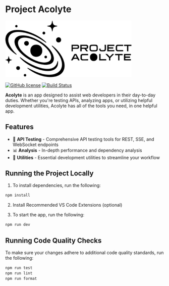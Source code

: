 # Project Acolyte

<p>
  <img src="https://raw.githubusercontent.com/jbouder/acolyte/main/public/logo.png" alt="Acolyte Logo" width="400" />
</p>

[![GitHub license](https://img.shields.io/github/license/jbouder/acolyte.svg)](https://github.com/jbouder/acolyte/blob/main/LICENSE.md)
[![Build Status](https://img.shields.io/github/actions/workflow/status/jbouder/acolyte/code-quality.yml?branch=main)](https://github.com/jbouder/acolyte/actions)

**Acolyte** is an app designed to assist web developers in their day-to-day duties. Whether you're testing APIs, analyzing apps, or utilizing helpful development utilities, Acolyte has all of the tools you need, in one helpful app.

## Features

- 🧪 **API Testing** - Comprehensive API testing tools for REST, SSE, and WebSocket endpoints
- 📊 **Analysis** - In-depth performance and dependency analysis
- 🔧 **Utilities** - Essential development utilities to streamline your workflow

## Running the Project Locally

1. To install dependencies, run the following:

```sh
npm install
```

2. Install Recommended VS Code Extensions (optional)

3. To start the app, run the following:

```sh
npm run dev
```

## Running Code Quality Checks

To make sure your changes adhere to additional code quality standards, run the following:

```sh
npm run test
npm run lint
npm run format
```
